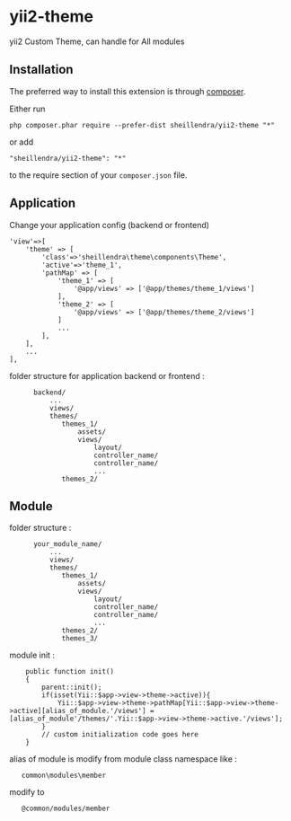yii2-theme
=========

yii2 Custom Theme, can handle for All modules


Installation
------------

The preferred way to install this extension is through [composer](http://getcomposer.org/download/).

Either run

```
php composer.phar require --prefer-dist sheillendra/yii2-theme "*"
```

or add

```
"sheillendra/yii2-theme": "*"
```

to the require section of your `composer.json` file.


Application
-------

Change your application config (backend or frontend)
```
'view'=>[
	'theme' => [
		'class'=>'sheillendra\theme\components\Theme',
		'active'=>'theme_1',
		'pathMap' => [ 
			'theme_1' => [
				'@app/views' => ['@app/themes/theme_1/views']
			],
			'theme_2' => [
				'@app/views' => ['@app/themes/theme_2/views']
			]
			...
		],
	],
	...
],
```

folder structure for application backend or frontend :

```
      backend/
          ...
          views/
          themes/
             themes_1/
                 assets/
                 views/
                     layout/
                     controller_name/
                     controller_name/
                     ...
             themes_2/
```

Module
------------

folder structure :

```
      your_module_name/
          ...
          views/
          themes/
             themes_1/
                 assets/
                 views/
                     layout/
                     controller_name/
                     controller_name/
                     ...
             themes_2/
             themes_3/
```

module init :

```
    public function init()
    {
        parent::init();
        if(isset(Yii::$app->view->theme->active)){
            Yii::$app->view->theme->pathMap[Yii::$app->view->theme->active][alias_of_module.'/views'] = [alias_of_module'/themes/'.Yii::$app->view->theme->active.'/views'];
        }
        // custom initialization code goes here
    }
```

alias of module is modify from module class namespace like :

```
   common\modules\member
```
modify to
```
   @common/modules/member
```